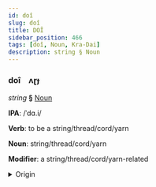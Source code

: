 ```yaml
---
id: doî
slug: doî
title: DOÎ
sidebar_position: 466
tags: [doî, Noun, Kra-Dai]
description: string § Noun
---
```


### doî&emsp;<span kind="abugida">ʌɽɟ</span>

*string* **§** [Noun](../../tags/Noun)

**IPA**: /ˈdɑ.i/

**Verb**: to be a string/thread/cord/yarn

**Noun**: string/thread/cord/yarn

**Modifier**: a string/thread/cord/yarn-related

<details>
    <summary>Origin</summary>
    Thai ด้าย dâai /daːj˥˩/<br/>
    <em>Kra-Dai Language Family</em>
</details>